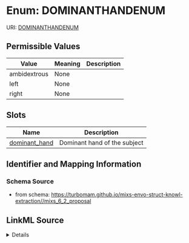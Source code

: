 # Enum: DOMINANTHANDENUM



URI: [DOMINANTHANDENUM](DOMINANTHANDENUM)

## Permissible Values

| Value | Meaning | Description |
| --- | --- | --- |
| ambidextrous | None |  |
| left | None |  |
| right | None |  |




## Slots

| Name | Description |
| ---  | --- |
| [dominant_hand](dominant_hand.md) | Dominant hand of the subject |






## Identifier and Mapping Information







### Schema Source


* from schema: https://turbomam.github.io/mixs-envo-struct-knowl-extraction//mixs_6_2_proposal




## LinkML Source

<details>
```yaml
name: DOMINANT_HAND_ENUM
from_schema: https://turbomam.github.io/mixs-envo-struct-knowl-extraction//mixs_6_2_proposal
rank: 1000
permissible_values:
  ambidextrous:
    text: ambidextrous
  left:
    text: left
  right:
    text: right

```
</details>
